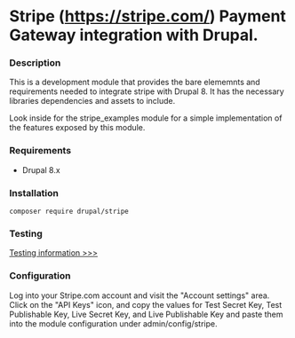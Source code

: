 # Stripe (https://stripe.com/) Payment Gateway integration with Drupal.

### Description

This is a development module that provides the bare elememnts and requirements
needed to integrate stripe with Drupal 8. It has the necessary libraries
dependencies and assets to include.

Look inside for the stripe_examples module for a simple implementation of the
features exposed by this module.

### Requirements

- Drupal 8.x

### Installation
```
composer require drupal/stripe
```

### Testing
[Testing information >>>](https://stripe.com/docs/testing)

### Configuration

Log into your Stripe.com account and visit the "Account settings" area. Click
on the "API Keys" icon, and copy the values for Test Secret Key,
Test Publishable Key, Live Secret Key, and Live Publishable Key and paste them
into the module configuration under admin/config/stripe.

